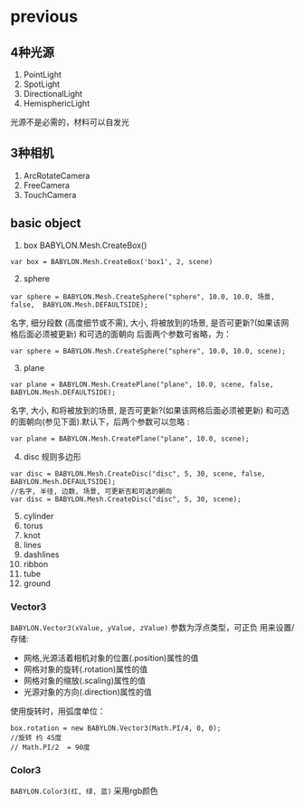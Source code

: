 # previous
## 4种光源
1. PointLight
2. SpotLight
3. DirectionalLight
4. HemisphericLight

光源不是必需的，材料可以自发光
## 3种相机
1. ArcRotateCamera
2. FreeCamera
3. TouchCamera

## basic object
1. box
BABYLON.Mesh.CreateBox()
```
var box = BABYLON.Mesh.CreateBox('box1', 2, scene)
```

2. sphere
```
var sphere = BABYLON.Mesh.CreateSphere("sphere", 10.0, 10.0, 场景, false,  BABYLON.Mesh.DEFAULTSIDE);
```
名字, 细分段数 (高度细节或不需), 大小, 将被放到的场景, 是否可更新?(如果该网格后面必须被更新) 和可选的面朝向
后面两个参数可省略，为：
```
var sphere = BABYLON.Mesh.CreateSphere("sphere", 10.0, 10.0, scene);
```

3. plane
```
var plane = BABYLON.Mesh.CreatePlane("plane", 10.0, scene, false, BABYLON.Mesh.DEFAULTSIDE);
```
名字, 大小, 和将被放到的场景, 是否可更新?(如果该网格后面必须被更新) 和可选的面朝向(参见下面).默认下，后两个参数可以忽略 :
```
var plane = BABYLON.Mesh.CreatePlane("plane", 10.0, scene);
```
4. disc
规则多边形
```
var disc = BABYLON.Mesh.CreateDisc("disc", 5, 30, scene, false, BABYLON.Mesh.DEFAULTSIDE);
//名字, 半径, 边数, 场景, 可更新否和可选的朝向
var disc = BABYLON.Mesh.CreateDisc("disc", 5, 30, scene);
```
5. cylinder
6. torus
7. knot
8. lines
9. dashlines
10. ribbon
11. tube
12. ground

### Vector3
`BABYLON.Vector3(xValue, yValue, zValue)` 参数为浮点类型，可正负
用来设置/存储:
- 网格,光源活着相机对象的位置(.position)属性的值
- 网格对象的旋转(.rotation)属性的值
- 网格对象的缩放(.scaling)属性的值
- 光源对象的方向(.direction)属性的值

使用旋转时，用弧度单位：
```
box.rotation = new BABYLON.Vector3(Math.PI/4, 0, 0);
//旋转 约 45度
// Math.PI/2  = 90度  
```

### Color3
`BABYLON.Color3(红, 绿, 蓝)`
采用rgb颜色
